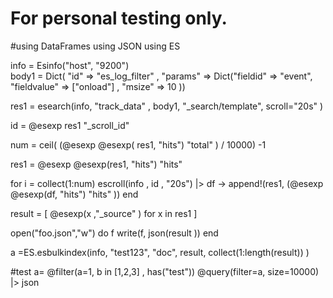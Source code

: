 
# For personal testing only.

#using DataFrames
using JSON
using ES

info  = Esinfo("host", "9200")  
body1 = Dict( "id" => "es_log_filter" , 
			"params" => Dict("fieldid" => "event", 
						"fieldvalue" =>  ["onload"] , 
						"msize" =>  10 ))

res1  = esearch(info, "track_data" , body1, "_search/template", scroll="20s" ) 

id    = @esexp res1 "_scroll_id" 

num   = ceil( (@esexp @esexp( res1, "hits") "total" ) / 10000)  -1 

res1  = @esexp @esexp(res1, "hits") "hits"

for i = collect(1:num)
	escroll(info , id , "20s") |> df -> append!(res1, (@esexp @esexp(df, "hits") "hits"  ))
end 

result = [ @esexp(x ,"_source" )  for x in res1 ]
 
open("foo.json","w") do f  write(f, json(result ))  end

a =ES.esbulkindex(info, "test123", "doc", result, collect(1:length(result))  )
 
 
 #test 
a= @filter(a=1, b in [1,2,3] , has("test"))
@query(filter=a, size=10000) |> json
